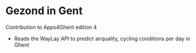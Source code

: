 Gezond in Gent
==============

Contribution to Apps4Ghent edition 4

* Reads the WayLay API to predict airquality, cycling conditions per day in
  Ghent
